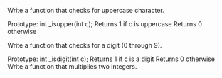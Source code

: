 Write a function that checks for uppercase character.

Prototype: int _isupper(int c);
Returns 1 if c is uppercase
Returns 0 otherwise

Write a function that checks for a digit (0 through 9).

Prototype: int _isdigit(int c);
Returns 1 if c is a digit
Returns 0 otherwise
Write a function that multiplies two integers.


